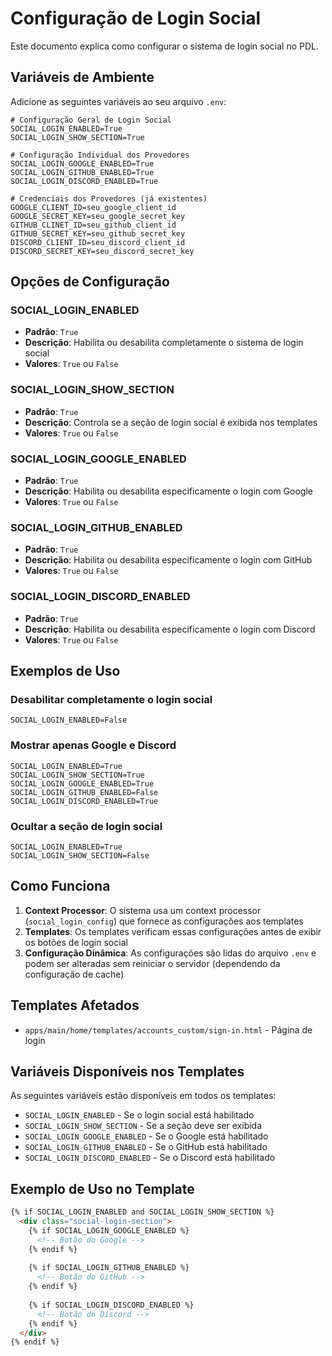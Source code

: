 # Configuração de Login Social

Este documento explica como configurar o sistema de login social no PDL.

## Variáveis de Ambiente

Adicione as seguintes variáveis ao seu arquivo `.env`:

```env
# Configuração Geral de Login Social
SOCIAL_LOGIN_ENABLED=True
SOCIAL_LOGIN_SHOW_SECTION=True

# Configuração Individual dos Provedores
SOCIAL_LOGIN_GOOGLE_ENABLED=True
SOCIAL_LOGIN_GITHUB_ENABLED=True
SOCIAL_LOGIN_DISCORD_ENABLED=True

# Credenciais dos Provedores (já existentes)
GOOGLE_CLIENT_ID=seu_google_client_id
GOOGLE_SECRET_KEY=seu_google_secret_key
GITHUB_CLINET_ID=seu_github_client_id
GITHUB_SECRET_KEY=seu_github_secret_key
DISCORD_CLIENT_ID=seu_discord_client_id
DISCORD_SECRET_KEY=seu_discord_secret_key
```

## Opções de Configuração

### SOCIAL_LOGIN_ENABLED
- **Padrão**: `True`
- **Descrição**: Habilita ou desabilita completamente o sistema de login social
- **Valores**: `True` ou `False`

### SOCIAL_LOGIN_SHOW_SECTION
- **Padrão**: `True`
- **Descrição**: Controla se a seção de login social é exibida nos templates
- **Valores**: `True` ou `False`

### SOCIAL_LOGIN_GOOGLE_ENABLED
- **Padrão**: `True`
- **Descrição**: Habilita ou desabilita especificamente o login com Google
- **Valores**: `True` ou `False`

### SOCIAL_LOGIN_GITHUB_ENABLED
- **Padrão**: `True`
- **Descrição**: Habilita ou desabilita especificamente o login com GitHub
- **Valores**: `True` ou `False`

### SOCIAL_LOGIN_DISCORD_ENABLED
- **Padrão**: `True`
- **Descrição**: Habilita ou desabilita especificamente o login com Discord
- **Valores**: `True` ou `False`

## Exemplos de Uso

### Desabilitar completamente o login social
```env
SOCIAL_LOGIN_ENABLED=False
```

### Mostrar apenas Google e Discord
```env
SOCIAL_LOGIN_ENABLED=True
SOCIAL_LOGIN_SHOW_SECTION=True
SOCIAL_LOGIN_GOOGLE_ENABLED=True
SOCIAL_LOGIN_GITHUB_ENABLED=False
SOCIAL_LOGIN_DISCORD_ENABLED=True
```

### Ocultar a seção de login social
```env
SOCIAL_LOGIN_ENABLED=True
SOCIAL_LOGIN_SHOW_SECTION=False
```

## Como Funciona

1. **Context Processor**: O sistema usa um context processor (`social_login_config`) que fornece as configurações aos templates
2. **Templates**: Os templates verificam essas configurações antes de exibir os botões de login social
3. **Configuração Dinâmica**: As configurações são lidas do arquivo `.env` e podem ser alteradas sem reiniciar o servidor (dependendo da configuração de cache)

## Templates Afetados

- `apps/main/home/templates/accounts_custom/sign-in.html` - Página de login

## Variáveis Disponíveis nos Templates

As seguintes variáveis estão disponíveis em todos os templates:

- `SOCIAL_LOGIN_ENABLED` - Se o login social está habilitado
- `SOCIAL_LOGIN_SHOW_SECTION` - Se a seção deve ser exibida
- `SOCIAL_LOGIN_GOOGLE_ENABLED` - Se o Google está habilitado
- `SOCIAL_LOGIN_GITHUB_ENABLED` - Se o GitHub está habilitado
- `SOCIAL_LOGIN_DISCORD_ENABLED` - Se o Discord está habilitado

## Exemplo de Uso no Template

```html
{% if SOCIAL_LOGIN_ENABLED and SOCIAL_LOGIN_SHOW_SECTION %}
  <div class="social-login-section">
    {% if SOCIAL_LOGIN_GOOGLE_ENABLED %}
      <!-- Botão do Google -->
    {% endif %}
    
    {% if SOCIAL_LOGIN_GITHUB_ENABLED %}
      <!-- Botão do GitHub -->
    {% endif %}
    
    {% if SOCIAL_LOGIN_DISCORD_ENABLED %}
      <!-- Botão do Discord -->
    {% endif %}
  </div>
{% endif %}
``` 